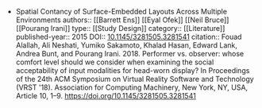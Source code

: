 - Spatial Contancy of Surface-Embedded Layouts Across Multiple Environments
  authors:: [[Barrett Ens]] [[Eyal Ofek]] [[Neil Bruce]] [[Pourang Irani]]
  type:: [[Study Design]] 
  category:: [[Literature]]  
  published-year:: 2015
  DOI:: [10.1145/3281505.3281541](http://dx.doi.org/10.1145/2788940.2788954) 
  citation:: Fouad Alallah, Ali Neshati, Yumiko Sakamoto, Khalad Hasan, Edward Lank, Andrea Bunt, and Pourang Irani. 2018. Performer vs. observer: whose comfort level should we consider when examining the social acceptability of input modalities for head-worn display? In Proceedings of the 24th ACM Symposium on Virtual Reality Software and Technology (VRST '18). Association for Computing Machinery, New York, NY, USA, Article 10, 1–9. https://doi.org/10.1145/3281505.3281541